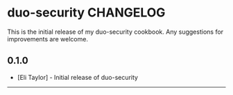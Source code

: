 duo-security CHANGELOG
======================

This is the initial release of my duo-security cookbook. Any suggestions for improvements are welcome.

0.1.0
-----
- [Eli Taylor] - Initial release of duo-security
- - -
